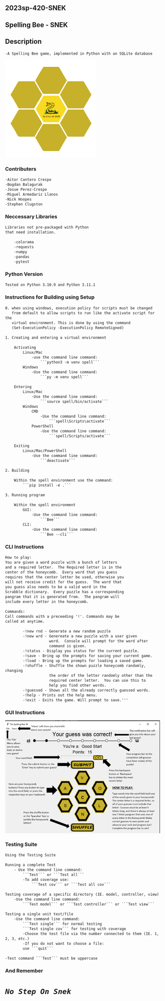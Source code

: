
## 2023sp-420-SNEK
## Spelling Bee - SNEK

## Description

    -A Spelling Bee game, implemented in Python with an SQLite database


![Screenshot](img/SNEKTransperent.png)

### Contributers

    -Aitor Cantero Crespo
    -Bogdan Balagurak
    -Josue Perez-Crespo
    -Miguel Armedariz Llanos
    -Nick Hoopes
    -Stephen Clugston

### Neccessary Libraries

    Libraries not pre-packaged with Python
    that need installation.

        -colorama
        -requests
        -numpy
        -pandas
        -pytest

### Python Version

    Tested on Python 3.10.9 and Python 3.11.1


### Instructions for Building using Setup

    0. when using windows, execution policy for scripts must be changed
       from default to allow scripts to run like the activate script for the
       virtual environment. This is done by using the command 
       (Set-ExecutionPolicy -ExecutionPolicy RemoteSigned)

    1. Creating and entering a virtual environment

        Activating
            Linux/Mac
                -use the command line command:
                    ```python3 -m venv spell```
            Windows
                -Use the command line command:
                    ```py -m venv spell```

        Entering
            Linux/Mac
                -Use the command line command:
                    ```source spell/bin/activate```
            Windows
                CMD
                    -Use the command line command:
                        ```spell\Scripts\activate```
                PowerShell
                    -Use the command line command:
                        ```spell/Scripts/activate```

        Exiting
            Linux/Mac/PowerShell
                -Use the command line command:
                    ```deactivate```

    2. Building
        
        Within the spell environment use the command:
            ```pip install -e .```
    
    3. Running program

        Within the spell environment
            GUI:
                -Use the command line command:
                    ```Bee```
            CLI:
                -Use the command line command:
                    ```Bee --cli```


### CLI Instructions

    How to play:
    You are given a word puzzle with a bunch of letters
    and a required letter.  The Required letter is in the
    center of the honeycomb.  Every word that you guess
    requires that the center letter be used, otherwise you
    will not receive credit for the guess.  The word that
    you guess also needs to be a valid word in the
    Scrabble dictionary.  Every puzzle has a corresponding
    pangram that it is generated from.  The pangram will
    include every letter in the honeycomb.

    Commands:
    Call commands with a preceeding '!'. Commands may be
    called at anytime.

            -!new rnd - Generate a new random puzzle
            -!new wrd - Genereate a new puzzle with a user given
                        word.  Console will prompt for the word after
                        command is given.
            -!status - Display you status for the current puzzle.
            -!save - Bring up the prompts for saving your current game.
            -!load - Bring up the prompts for loading a saved game.
            -!shuffle - Shuffle the shown puzzle honeycomb randomly, changing
                        the order of the letter randomly other than the 
                        required center letter.  You can use this to
                        help you find other words.
            -!guessed - Shows all the already correctly guessed words.
            -!help - Prints out the help menu.
            -!exit - Exits the game. Will prompt to save.'''
   
### GUI Instructions

![Screenshot](img/spellBeeInstruct.PNG)

### Testing Suite

    Using the Testing Suite

    Running a complete Test
        - Use the command line command:
            ```Test``` or ```Test all```
            -To add coverage use:
                ```Test cov``` or ```Test all cov```
    
    Testing coverage of a specific directory (IE. model, controller, view)
        -Use the command line command:
            ```Test model``` or ```Test controller``` or ```Test view```

    Testing a single unit test/file
        -Use the command line command:
            ```Test single``` for normal testing
            ```Test single cov``` for testing with coverage
            -Choose the test file via the number connected to them (IE. 1, 2, 3, etc.)
            -If you do not want to choose a file:
            use ```quit```
    
    -Test command ```Test``` must be uppercase
        
        
            




### And Remember
    
#  ***`No Step On Snek`*** 

        

